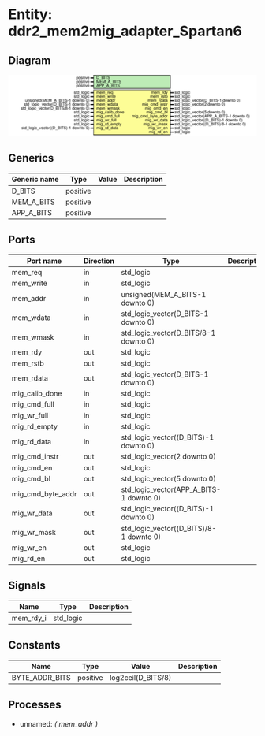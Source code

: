 # Entity: ddr2_mem2mig_adapter_Spartan6
## Diagram
![Diagram](ddr2_mem2mig_adapter_Spartan6.svg "Diagram")
## Generics
| Generic name | Type     | Value | Description |
| ------------ | -------- | ----- | ----------- |
| D_BITS       | positive |       |             |
| MEM_A_BITS   | positive |       |             |
| APP_A_BITS   | positive |       |             |
## Ports
| Port name         | Direction | Type                                    | Description |
| ----------------- | --------- | --------------------------------------- | ----------- |
| mem_req           | in        | std_logic                               |             |
| mem_write         | in        | std_logic                               |             |
| mem_addr          | in        | unsigned(MEM_A_BITS-1 downto 0)         |             |
| mem_wdata         | in        | std_logic_vector(D_BITS-1 downto 0)     |             |
| mem_wmask         | in        | std_logic_vector(D_BITS/8-1 downto 0)   |             |
| mem_rdy           | out       | std_logic                               |             |
| mem_rstb          | out       | std_logic                               |             |
| mem_rdata         | out       | std_logic_vector(D_BITS-1 downto 0)     |             |
| mig_calib_done    | in        | std_logic                               |             |
| mig_cmd_full      | in        | std_logic                               |             |
| mig_wr_full       | in        | std_logic                               |             |
| mig_rd_empty      | in        | std_logic                               |             |
| mig_rd_data       | in        | std_logic_vector((D_BITS)-1 downto 0)   |             |
| mig_cmd_instr     | out       | std_logic_vector(2 downto 0)            |             |
| mig_cmd_en        | out       | std_logic                               |             |
| mig_cmd_bl        | out       | std_logic_vector(5 downto 0)            |             |
| mig_cmd_byte_addr | out       | std_logic_vector(APP_A_BITS-1 downto 0) |             |
| mig_wr_data       | out       | std_logic_vector((D_BITS)-1 downto 0)   |             |
| mig_wr_mask       | out       | std_logic_vector((D_BITS)/8-1 downto 0) |             |
| mig_wr_en         | out       | std_logic                               |             |
| mig_rd_en         | out       | std_logic                               |             |
## Signals
| Name      | Type      | Description |
| --------- | --------- | ----------- |
| mem_rdy_i | std_logic |             |
## Constants
| Name           | Type     | Value               | Description |
| -------------- | -------- | ------------------- | ----------- |
| BYTE_ADDR_BITS | positive |  log2ceil(D_BITS/8) |             |
## Processes
- unnamed: _( mem_addr )_

